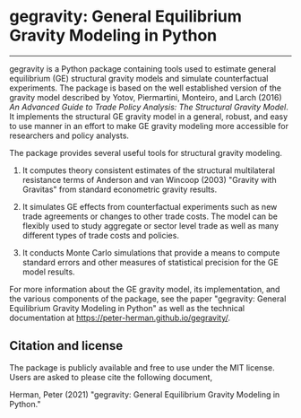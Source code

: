 # gegravity: General Equilibrium Gravity Modeling in Python
--------------------
gegravity is a Python package containing tools used to estimate general equilibrium (GE) structural gravity models and simulate counterfactual experiments. The package is based on the well established version of the gravity model described by Yotov, Piermartini, Monteiro, and Larch (2016) *An Advanced Guide to Trade  Policy  Analysis:  The  Structural  Gravity  Model*. It implements the structural GE gravity model in a general, robust, and easy to use manner in an effort to make GE gravity modeling more accessible for researchers and policy analysts.

The package provides several useful tools for structural gravity modeling.

1. It computes theory consistent estimates of the structural multilateral resistance terms of Anderson and van Wincoop (2003) "Gravity with Gravitas" from standard econometric gravity results.

2. It simulates GE effects from counterfactual experiments such as new trade agreements or changes to other trade costs. The model can be flexibly used to study aggregate or sector level trade as well as many different types of trade costs and policies.

3. It conducts Monte Carlo simulations that provide a means to compute standard errors and other measures of statistical precision for the GE model results.

For more information about the GE gravity model, its implementation, and the various components of the package, see the paper "gegravity: General Equilibrium Gravity Modeling in Python" as well as the technical documentation at https://peter-herman.github.io/gegravity/.


## Citation and license
The package is publicly available and free to use under the MIT license. Users are asked to please cite the following document,

Herman, Peter (2021) "gegravity: General Equilibrium Gravity Modeling in Python."
